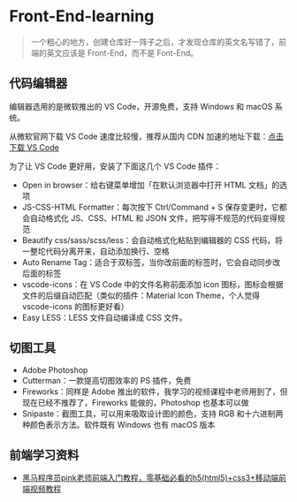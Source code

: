 # Front-End-learning   

> 一个粗心的地方，创建仓库好一阵子之后，才发现仓库的英文名写错了，前端的英文应该是 Front-End，而不是 Font-End。      

## 代码编辑器  

编辑器选用的是微软推出的 VS Code，开源免费，支持 Windows 和 macOS 系统。   

从微软官网下载 VS Code 速度比较慢，推荐从国内 CDN 加速的地址下载：[点击下载 VS Code](https://t.co/kFjlDoaVS1?amp=1)        

为了让 VS Code 更好用，安装了下面这几个 VS Code 插件：   

* Open in browser：给右键菜单增加「在默认浏览器中打开 HTML 文档」的选项    
* JS-CSS-HTML Formatter：每次按下 Ctrl/Command + S 保存变更时，它都会自动格式化 JS、CSS、HTML 和 JSON 文件，把写得不规范的代码变得规范        
* Beautify css/sass/scss/less：会自动格式化粘贴到编辑器的 CSS 代码，将一整坨代码分离开来，自动添加换行、空格     
* Auto Rename Tag：适合于双标签，当你改前面的标签时，它会自动同步改后面的标签      
* vscode-icons：在 VS Code 中的文件名称前面添加 icon 图标，图标会根据文件的后缀自动匹配（类似的插件：Material Icon Theme，个人觉得 vscode-icons 的图标更好看）   
* Easy LESS：LESS 文件自动编译成 CSS 文件。     

## 切图工具  

* Adobe Photoshop       
* Cutterman：一款提高切图效率的 PS 插件，免费         
* Fireworks：同样是 Adobe 推出的软件，我学习的视频课程中老师用到了，但现在已经不推荐了，Fireworks 能做的，Photoshop 也基本可以做    
* Snipaste：截图工具，可以用来吸取设计图的颜色，支持 RGB 和十六进制两种颜色表示方法。软件既有 Windows 也有 macOS 版本            

## 前端学习资料   

* [黑马程序员pink老师前端入门教程，零基础必看的h5(html5)+css3+移动端前端视频教程](https://www.bilibili.com/video/BV14J4114768?p=1)     
